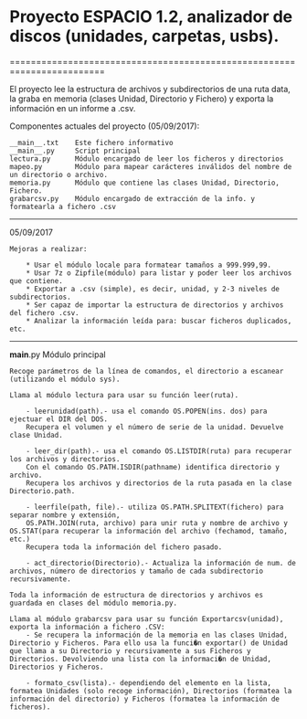 # Proyecto ESPACIO 1.2, analizador de discos (unidades, carpetas, usbs).
========================================================================

El proyecto lee la estructura de archivos y subdirectorios de una ruta data, la graba en memoria (clases Unidad, Directorio y Fichero) y exporta la información	en un informe a .csv.


Componentes actuales del proyecto (05/09/2017):

	__main__.txt	Este fichero informativo
	__main__.py		Script principal
	lectura.py		Módulo encargado de leer los ficheros y directorios
	mapeo.py		Módulo para mapear carácteres inválidos del nombre de un directorio o archivo.
	memoria.py		Módulo que contiene las clases Unidad, Directorio, Fichero.
	grabarcsv.py	Módulo encargado de extracción de la info. y formatearla a fichero .csv

---------------------------------------------------------------------------------------------------

05/09/2017	

    Mejoras a realizar: 

		* Usar el módulo locale para formatear tamaños a 999.999,99.
		* Usar 7z o Zipfile(módulo) para listar y poder leer los archivos que contiene.
		* Exportar a .csv (simple), es decir, unidad, y 2-3 niveles de subdirectorios.
		* Ser capaz de importar la estructura de directorios y archivos del fichero .csv.
		* Analizar la información leída para: buscar ficheros duplicados, etc.

---------------------------------------------------------------------------------------------------

__main__.py		Módulo principal

	Recoge parámetros de la línea de comandos, el directorio a escanear (utilizando el módulo sys).

	Llama al módulo lectura para usar su función leer(ruta).

		- leerunidad(path).- usa el comando OS.POPEN(ins. dos) para ejectuar el DIR del DOS.
		Recupera el volumen y el número de serie de la unidad. Devuelve clase Unidad.

		- leer_dir(path).- usa el comando OS.LISTDIR(ruta) para recuperar los archivos y directorios.
		Con el comando OS.PATH.ISDIR(pathname) identifica directorio y archivo.
		Recupera los archivos y directorios de la ruta pasada en la clase Directorio.path.
	
		- leerfile(path, file).- utiliza OS.PATH.SPLITEXT(fichero) para separar nombre y extensión,
		OS.PATH.JOIN(ruta, archivo) para unir ruta y nombre de archivo y OS.STAT(para recuperar la información del archivo (fechamod, tamaño, etc.)
		Recupera toda la información del fichero pasado.

		- act_directorio(Directorio).- Actualiza la información de num. de archivos, número de directorios y tamaño de cada subdirectorio recursivamente.

	Toda la información de estructura de directorios y archivos es guardada en clases del módulo memoria.py.

	Llama al módulo grabarcsv para usar su función Exportarcsv(unidad), exporta la información a fichero .CSV:
		- Se recupera la información de la memoria en las clases Unidad, Directorio y Ficheros. Para ello usa la funci�n exportar() de Unidad que llama a su Directorio y recursivamente a sus Ficheros y Directorios. Devolviendo una lista con la informaci�n de Unidad, Directorios y Ficheros.

		- formato_csv(lista).- dependiendo del elemento en la lista, formatea Unidades (solo recoge información), Directorios (formatea la información del directorio) y Ficheros (formatea la información de ficheros).
